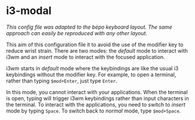# i3-modal

*This config file was adapted to the bépo keyboard layout. The same approach can easily be reproduced with any other layout.*

This aim of this configuration file it to avoid the use of the modifier key to reduce wrist strain. There are two modes: the *default* mode to interact with i3wm and an *insert* mode to interact with the focused application.

i3wm starts in *default* mode where the keybindings are like the usual i3 keybindings without the modifier key. For example, to open a terminal, rather than typing `$mod+Enter`, just type `Enter`. 

In this mode, you cannot interact with your applications. When the terminal is open, typing will trigger i3wm keybindings rather than input characters in the terminal. To interact with the applications, you need to switch to *insert* mode by typing `Space`. To switch back to *normal* mode, type `$mod+Space`.

